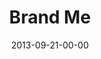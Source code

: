---
layout: message
category: message
series: "#culture"
title: "Brand Me"
date: 2013-09-21-00-00
message_id: 820
sc-permalink-url: "http://soundcloud.com/crdschurch/brand-me"
audio: "http://s3.amazonaws.com/crossroads-media/messages/audio/culture_01.mp3"
audio-duration: "32:00"
program: "http://s3.amazonaws.com/crossroads-media/documents/09_21-22_13Program_LO.pdf"
description: "Chuck Mingo talks about living in a #brandme world."
video: "http://s3.amazonaws.com/crossroads-media/messages/video/culture_01.mp4"
video-duration: "32:00"
yt-video-id: "JwoMwfzV3x4"
video-image: "http://s3.amazonaws.com/crossroads-media/images/culture_01_still.jpg"
tag: 
 - crossroads
 - crossroads-church
 - chuck-mingo
 - culture
 - program
explicit: false
---